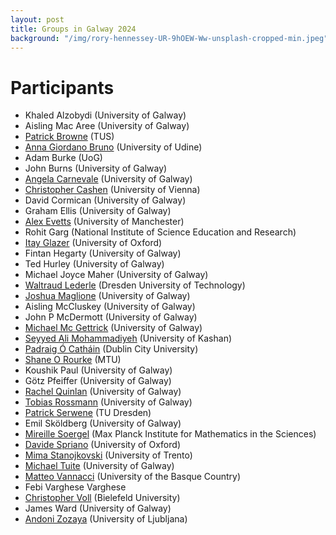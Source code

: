```yaml
---
layout: post
title: Groups in Galway 2024
background: "/img/rory-hennessey-UR-9hOEW-Ww-unsplash-cropped-min.jpeg"
---
```


# Participants

- Khaled Alzobydi (University of Galway)
- Aisling Mac Aree (University of Galway)
- [Patrick Browne](https://www.researchgate.net/profile/Patrick-Browne-12) (TUS)
- [Anna Giordano Bruno](https://users.dimi.uniud.it/~anna.giordanobruno/index.html) (University of Udine)
- Adam Burke (UoG)
- John Burns (University of Galway)
- [Angela Carnevale](https://angelacarnevale.github.io/) (University of Galway)
- [Christopher Cashen](https://www.mat.univie.ac.at/~cashen/) (University of Vienna)
- David Cormican (University of Galway)
- Graham Ellis (University of Galway)
- [Alex Evetts](https://sites.google.com/view/aevetts/home) (University of Manchester)
- Rohit Garg (National Institute of Science Education and Research)
- [Itay Glazer](https://sites.google.com/view/itay-glazer) (University of Oxford)
- Fintan Hegarty (University of Galway)
- Ted Hurley (University of Galway)
- Michael Joyce Maher (University of Galway)
- [Waltraud Lederle](https://perso.uclouvain.be/waltraud.lederle/) (Dresden University of Technology)
- [Joshua Maglione](https://joshmaglione.com/) (University of Galway)
- Aisling McCluskey (University of Galway)
- John P McDermott (University of Galway)
- [Michael Mc Gettrick](https://maths.nuigalway.ie/~gettrick/) (University of Galway)
- [Seyyed Ali Mohammadiyeh](https://github.com/BaseMax) (University of Kashan)
- [Padraig Ó Catháin](https://sites.google.com/site/pocathain/) (Dublin City University)
- [Shane O Rourke](https://mathematics.mtu.ie/staff/shane-o_rourke-profile) (MTU)
- Koushik Paul (University of Galway)
- Götz Pfeiffer (University of Galway)
- [Rachel Quinlan](https://www.rkq.ie) (University of Galway)
- [Tobias Rossmann](https://torossmann.github.io/) (University of Galway)
- [Patrick Serwene](https://tu-dresden.de/mn/math/algebra/das-institut/beschaeftigte/patrick-serwene) (TU Dresden)
- Emil Sköldberg (University of Galway)
- [Mireille Soergel](https://soergelm.github.io/) (Max Planck Institute for Mathematics in the Sciences)
- [Davide Spriano](https://www.davidespriano.com/) (University of Oxford)
- [Mima Stanojkovski](https://mima.maths.unitn.it/) (University of Trento)
- [Michael Tuite](https://www.universityofgalway.ie/our-research/people/mathematical-statistical-sciences/michaeltuite/) (University of Galway)
- [Matteo Vannacci](https://sites.google.com/view/matteovannacci/home) (University of the Basque Country)
- Febi Varghese Varghese
- [Christopher Voll](https://www.uni-bielefeld.de/fakultaeten/mathematik/ag/voll/) (Bielefeld University)
- James Ward (University of Galway)
- [Andoni Zozaya](https://sites.google.com/view/andonizozaya/orrialdea) (University of Ljubljana)
